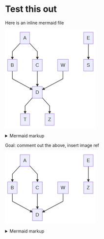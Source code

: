 # Test this out

Here is an inline mermaid file

<!-- generated by mermaid compile action - START -->
![~mermaid diagram 1~](../output/test_flow_inline-md-1.png)
<!-- ![~mermaid diagram 1~](/github/workspace/output/test_flow_inline-md-1.png) -->
<details>
  <summary>Mermaid markup</summary>

```mermaid
graph TD;
    A-->B;
    A-->C;
    B-->D;
    C-->D;
    W-->D;
    E-->S;
    D-->T;
    D-->Z;
```

</details>
<!-- generated by mermaid compile action - END -->

Goal: comment out the above, insert image ref

<!-- generated by mermaid compile action - START -->
![~mermaid diagram 2~](../output/test_flow_inline-md-2.png)
<!-- ![~mermaid diagram 2~](/github/workspace/output/test_flow_inline-md-2.png) -->
<details>
  <summary>Mermaid markup</summary>

```mermaid
graph TD;
    A-->B;
    A-->C;
    B-->D;
    C-->D;
    W-->D;
    E-->Z;
```

</details>
<!-- generated by mermaid compile action - END -->
